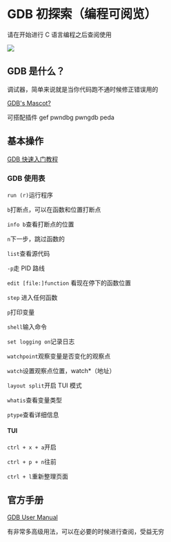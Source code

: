 # GDB 初探索（编程可阅览）

请在开始进行 C 语言编程之后查阅使用

![](https://cdn.xyxsw.site/boxcnHXggg6eLy86vFmb4shOksh.png)

## GDB 是什么？

调试器，简单来说就是当你代码跑不通时候修正错误用的

[GDB's Mascot?](https://sourceware.org/gdb/mascot/)

可搭配插件 gef pwndbg pwngdb peda

## 基本操作

[GDB 快速入门教程](https://www.bilibili.com/video/BV1EK411g7Li/)

### <strong>GDB 使用表</strong>

`run (r)`运行程序

`b`打断点，可以在函数和位置打断点

`info b`查看打断点的位置

`n`下一步，跳过函数的

`list`查看源代码

`-p`走 PID 路线

`edit [file:]function` 看现在停下的函数位置

`step` 进入任何函数

`p`打印变量

`shell`输入命令

`set logging on`记录日志

`watchpoint`观察变量是否变化的观察点

`watch`设置观察点位置，watch*（地址）

`layout split`开启 TUI 模式

`whatis`查看变量类型

`ptype`查看详细信息

#### <strong>TUI</strong>

`ctrl + x + a`开启

`ctrl + p + n`往前

`ctrl + l`重新整理页面

## 官方手册

[GDB User Manual](https://sourceware.org/gdb/current/onlinedocs/gdb)

有非常多高级用法，可以在必要的时候进行查阅，受益无穷
